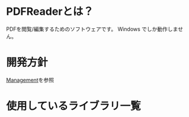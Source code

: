 # PDFReaderとは？
PDFを閲覧/編集するためのソフトウェアです。
Windows でしか動作しません。

# 開発方針
[Management](management/Management.md)を参照

# 使用しているライブラリ一覧
